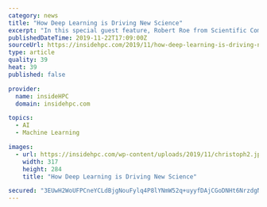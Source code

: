 ```yaml
---
category: news
title: "How Deep Learning is Driving New Science"
excerpt: "In this special guest feature, Robert Roe from Scientific Computing World looks at the development of deep learning and its impact on scientific applications. Deep learning has seen a huge rise in popularity over the last five years in both enterprise and ..."
publishedDateTime: 2019-11-22T17:09:00Z
sourceUrl: https://insidehpc.com/2019/11/how-deep-learning-is-driving-new-science/
type: article
quality: 39
heat: 39
published: false

provider:
  name: insideHPC
  domain: insidehpc.com

topics:
  - AI
  - Machine Learning

images:
  - url: https://insidehpc.com/wp-content/uploads/2019/11/christoph2.jpg
    width: 317
    height: 284
    title: "How Deep Learning is Driving New Science"

secured: "3EUwH2WoUFPCneYCLdBjgNouFylq4P8lYNmW52q+uyyfDAjCGoDNHt6NrzdgNQ3aqIP+PSE4pJjSOKb7iAt7UssTULUqYpTx/1OHRvOTLvWMLNEtqAuoQE0QZVnGEW8wfyR3c+XQg379aYnl3GhNZKUVeQ5nfmjRfZNpwFgPpQfIFTlPV8QyrOYGJSMU8kbIQR1jEGMBpeFS0g3DeyNnxm12yCpglTf58HUX01vgbV3DUZM6l0uEq0GAPvE/ZCXwHDBnOPM1NG5mVtLumQRJ7w==;+j0dNzppCUuU3kCLMUJjzQ=="
---
```


